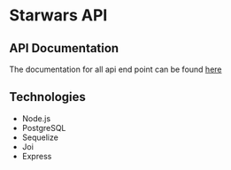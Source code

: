 # Starwars API

## API Documentation
The documentation for all api end point can be found [here](https://documenter.getpostman.com/view/2304210/SVfWMRH9)

## Technologies
- Node.js
- PostgreSQL
- Sequelize
- Joi
- Express

